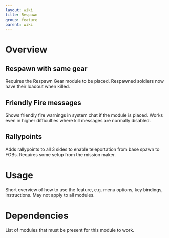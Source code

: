 ```yaml
---
layout: wiki
title: Respawn
group: feature
parent: wiki
---
```

# Overview
## Respawn with same gear
Requires the Respawn Gear module to be placed. Respawned soldiers now have their loadout when killed.
## Friendly Fire messages
Shows friendly fire warnings in system chat if the module is placed. Works even in higher difficulties where kill messages are normally disabled.
## Rallypoints
Adds rallypoints to all 3 sides to enable teleportation from base spawn to FOBs. Requires some setup from the mission maker.

# Usage
Short overview of how to use the feature, e.g. menu options, key bindings, 
instructions. May not apply to all modules.

# Dependencies
List of modules that must be present for this module to work.
